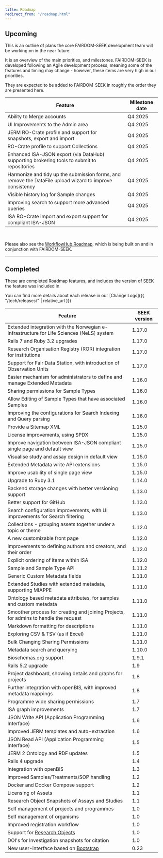 ```yaml
---
title: Roadmap
redirect_from: "/roadmap.html"
---
```


## Upcoming

This is an outline of plans the core FAIRDOM-SEEK development team will be working on in the near future.

It is an overview of the main priorities, and milestones. FAIRDOM-SEEK is developed following an Agile development process, meaning some of the features and timing may change - however, these items are very high in our priorities.

They are expected to be added to FAIRDOM-SEEK in roughly the order they are presented here.

| Feature | Milestone date |
| --- |----------------|
| Ability to Merge accounts | Q4 2025        |
| UI Improvements to the Admin area | Q4 2025        |
| JERM RO-Crate profile and support for snapshots, export and import | Q4 2025        |
| RO-Crate profile to support Collections | Q4 2025        |
| Enhanced ISA-JSON export (via DataHub) supporting brokering tools to submit to repositories | Q4 2025        |
| Harmonize and tidy up the submission forms, and remove the DataFile upload wizard to improve consistency | Q4 2025        |
| Visible history log for Sample changes | Q4 2025        |
| Improving search to support more advanced queries | Q4 2025        |
| ISA RO-Crate import and export support for compliant ISA-JSON | Q4 2025        |

<br/>

Please also see the [WorkflowHub Roadmap](https://about.workflowhub.eu/roadmap/),
which is being built on and in conjunction with FAIRDOM-SEEK.

---

## Completed

These are completed Roadmap features, and includes the version of SEEK the feature was included in.

You can find more details about each release in our [Change Logs]({{ "/tech/releases/" | relative_url }})


| Feature                                                                                  | SEEK version |
|------------------------------------------------------------------------------------------|--------------|
| Extended integration with the Norwegian e-Infrastructure for Life Sciences (NeLS) system | 1.17.0       |
| Rails 7 and Ruby 3.2 upgrades                                                            | 1.17.0      |
| Research Organisation Registry (ROR) integration for institutions                        | 1.17.0      |
| Support for Fair Data Station, with introduction of Observation Units                    | 1.17.0      |
| Easier mechanism for administrators to define and manage Extended Metadata               | 1.16.0       |
| Sharing permissions for Sample Types                                                     | 1.16.0       |
| Allow Editing of Sample Types that have associated Samples                               | 1.16.0       |
| Improving the configurations for Search Indexing and Query parsing                       | 1.16.0       |
| Provide a Sitemap XML                                                                    | 1.15.0       |
| License improvements, using SPDX                                                         | 1.15.0       |
| Improve navigation between ISA-JSON compliant single page and default view               | 1.15.0       |
| Visualise study and assay design in default view                                         | 1.15.0       |
| Extended Metadata write API extensions                                                   | 1.15.0       |
| Improve usability of single page view                                                    | 1.15.0       |
| Upgrade to Ruby 3.1                                                                      | 1.14.0       |
| Backend storage changes with better versioning support                                   | 1.13.0       |
| Better support for GitHub                                                                | 1.13.0       |
| Search configuration improvements, with UI improvements for Search filtering             | 1.13.0       |
| Collections - grouping assets together under a topic or theme                            | 1.12.0       |
| A new customizable front page                                                            | 1.12.0       |
| Improvements to defining authors and creators, and their order                           | 1.12.0       |
| Explicit ordering of items within ISA                                                    | 1.12.0       |
| Sample and Sample Type API                                                               | 1.11.2       |
| Generic Custom Metadata fields                                                           | 1.11.0       |
| Extended Studies with extended metadata, supporting MIAPPE                               | 1.11.0       |
| Ontology based metadata attributes, for samples and custom metadata                      | 1.11.0       |
| Smoother process for creating and joining Projects, for admins to handle the request     | 1.11.0       |
| Markdown formatting for descriptions                                                     | 1.11.0       |
| Exploring CSV & TSV (as if Excel)                                                        | 1.11.0       |
| Bulk Changing Sharing Permissions                                                        | 1.11.0       |
| Metadata search and querying                                                             | 1.10.0       |
| Bioschemas.org support                                                                   | 1.9.1        |
| Rails 5.2 upgrade                                                                        | 1.9          |
| Project dashboard, showing details and graphs for projects                               | 1.8          |
| Further integration with openBIS, with improved metadata mappings                        | 1.8          |
| Programme wide sharing permissions                                                       | 1.7          |
| ISA graph improvements                                                                   | 1.7          |
| JSON Write API (Application Programming Interface)                                       | 1.6          |
| Improved JERM templates and auto-extraction                                              | 1.6          |
| JSON Read API (Application Programming Interface)                                        | 1.5          |
| JERM 2 Ontology and RDF updates                                                          | 1.5          |
| Rails 4 upgrade                                                                          | 1.4          |
| Integration with openBIS                                                                 | 1.3          |
| Improved Samples/Treatments/SOP handling                                                 | 1.2          |
| Docker and Docker Compose support                                                        | 1.2          |
| Licensing of Assets                                                                      | 1.1          |
| Research Object Snapshots of Assays and Studies                                          | 1.1          |
| Self management of projects and programmes                                               | 1.0          |
| Self management of organisms                                                             | 1.0          |
| Improved registration workflow                                                           | 1.0          |
| Support for [Research Objects](http://www.researchobject.org/)                           | 1.0          |
| DOI's for Investigation snapshots for citation                                           | 1.0          |
| New user-interface based on [Bootstrap](http://getbootstrap.com)                         | 0.23         |

